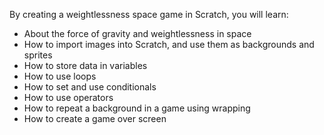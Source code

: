 By creating a weightlessness space game in Scratch, you will learn:

- About the force of gravity and weightlessness in space
- How to import images into Scratch, and use them as backgrounds and sprites
- How to store data in variables
- How to use loops
- How to set and use conditionals
- How to use operators
- How to repeat a background in a game using wrapping
- How to create a game over screen
